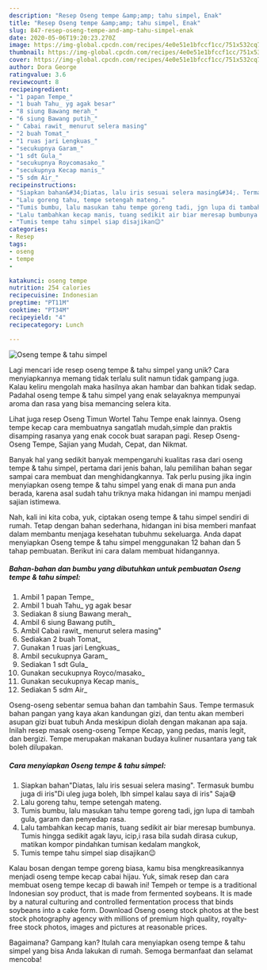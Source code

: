 ```yaml
---
description: "Resep Oseng tempe &amp;amp; tahu simpel, Enak"
title: "Resep Oseng tempe &amp;amp; tahu simpel, Enak"
slug: 847-resep-oseng-tempe-and-amp-tahu-simpel-enak
date: 2020-05-06T19:20:23.270Z
image: https://img-global.cpcdn.com/recipes/4e0e51e1bfccf1cc/751x532cq70/oseng-tempe-tahu-simpel-foto-resep-utama.jpg
thumbnail: https://img-global.cpcdn.com/recipes/4e0e51e1bfccf1cc/751x532cq70/oseng-tempe-tahu-simpel-foto-resep-utama.jpg
cover: https://img-global.cpcdn.com/recipes/4e0e51e1bfccf1cc/751x532cq70/oseng-tempe-tahu-simpel-foto-resep-utama.jpg
author: Dora George
ratingvalue: 3.6
reviewcount: 8
recipeingredient:
- "1 papan Tempe_"
- "1 buah Tahu_ yg agak besar"
- "8 siung Bawang merah_"
- "6 siung Bawang putih_"
- " Cabai rawit_ menurut selera masing"
- "2 buah Tomat_"
- "1 ruas jari Lengkuas_"
- "secukupnya Garam_"
- "1 sdt Gula_"
- "secukupnya Roycomasako_"
- "secukupnya Kecap manis_"
- "5 sdm Air_"
recipeinstructions:
- "Siapkan bahan&#34;Diatas, lalu iris sesuai selera masing&#34;. Termasuk bumbu juga di iris&#34;Di uleg juga boleh, lbh simpel kalau saya di iris&#34; Saja😅"
- "Lalu goreng tahu, tempe setengah mateng."
- "Tumis bumbu, lalu masukan tahu tempe goreng tadi, jgn lupa di tambah gula, garam dan penyedap rasa."
- "Lalu tambahkan kecap manis, tuang sedikit air biar meresap bumbunya. Tumis hingga sedikit agak layu, icip,i rasa bila sudah dirasa cukup, matikan kompor pindahkan tumisan kedalam mangkok,"
- "Tumis tempe tahu simpel siap disajikan😉"
categories:
- Resep
tags:
- oseng
- tempe
- 

katakunci: oseng tempe  
nutrition: 254 calories
recipecuisine: Indonesian
preptime: "PT11M"
cooktime: "PT34M"
recipeyield: "4"
recipecategory: Lunch

---
```



![Oseng tempe &amp; tahu simpel](https://img-global.cpcdn.com/recipes/4e0e51e1bfccf1cc/751x532cq70/oseng-tempe-tahu-simpel-foto-resep-utama.jpg)

Lagi mencari ide resep oseng tempe &amp; tahu simpel yang unik? Cara menyiapkannya memang tidak terlalu sulit namun tidak gampang juga. Kalau keliru mengolah maka hasilnya akan hambar dan bahkan tidak sedap. Padahal oseng tempe &amp; tahu simpel yang enak selayaknya mempunyai aroma dan rasa yang bisa memancing selera kita.

Lihat juga resep Oseng Timun Wortel Tahu Tempe enak lainnya. Oseng tempe kecap cara membuatnya sangatlah mudah,simple dan praktis disamping rasanya yang enak cocok buat sarapan pagi. Resep Oseng-Oseng Tempe, Sajian yang Mudah, Cepat, dan Nikmat.

Banyak hal yang sedikit banyak mempengaruhi kualitas rasa dari oseng tempe &amp; tahu simpel, pertama dari jenis bahan, lalu pemilihan bahan segar sampai cara membuat dan menghidangkannya. Tak perlu pusing jika ingin menyiapkan oseng tempe &amp; tahu simpel yang enak di mana pun anda berada, karena asal sudah tahu triknya maka hidangan ini mampu menjadi sajian istimewa.


Nah, kali ini kita coba, yuk, ciptakan oseng tempe &amp; tahu simpel sendiri di rumah. Tetap dengan bahan sederhana, hidangan ini bisa memberi manfaat dalam membantu menjaga kesehatan tubuhmu sekeluarga. Anda dapat menyiapkan Oseng tempe &amp; tahu simpel menggunakan 12 bahan dan 5 tahap pembuatan. Berikut ini cara dalam membuat hidangannya.

<!--inarticleads1-->

##### Bahan-bahan dan bumbu yang dibutuhkan untuk pembuatan Oseng tempe &amp; tahu simpel:

1. Ambil 1 papan Tempe_
1. Ambil 1 buah Tahu_ yg agak besar
1. Sediakan 8 siung Bawang merah_
1. Ambil 6 siung Bawang putih_
1. Ambil  Cabai rawit_ menurut selera masing&#34;
1. Sediakan 2 buah Tomat_
1. Gunakan 1 ruas jari Lengkuas_
1. Ambil secukupnya Garam_
1. Sediakan 1 sdt Gula_
1. Gunakan secukupnya Royco/masako_
1. Gunakan secukupnya Kecap manis_
1. Sediakan 5 sdm Air_


Oseng-oseng sebentar semua bahan dan tambahin Saus. Tempe termasuk bahan pangan yang kaya akan kandungan gizi, dan tentu akan memberi asupan gizi buat tubuh Anda meskipun diolah dengan makanan apa saja. Inilah resep masak oseng-oseng Tempe Kecap, yang pedas, manis legit, dan bergizi. Tempe merupakan makanan budaya kuliner nusantara yang tak boleh dilupakan. 

<!--inarticleads2-->

##### Cara menyiapkan Oseng tempe &amp; tahu simpel:

1. Siapkan bahan&#34;Diatas, lalu iris sesuai selera masing&#34;. Termasuk bumbu juga di iris&#34;Di uleg juga boleh, lbh simpel kalau saya di iris&#34; Saja😅
1. Lalu goreng tahu, tempe setengah mateng.
1. Tumis bumbu, lalu masukan tahu tempe goreng tadi, jgn lupa di tambah gula, garam dan penyedap rasa.
1. Lalu tambahkan kecap manis, tuang sedikit air biar meresap bumbunya. Tumis hingga sedikit agak layu, icip,i rasa bila sudah dirasa cukup, matikan kompor pindahkan tumisan kedalam mangkok,
1. Tumis tempe tahu simpel siap disajikan😉


Kalau bosan dengan tempe goreng biasa, kamu bisa mengkreasikannya menjadi oseng tempe kecap cabai hijau. Yuk, simak resep dan cara membuat oseng tempe kecap di bawah ini! Tempeh or tempe is a traditional Indonesian soy product, that is made from fermented soybeans. It is made by a natural culturing and controlled fermentation process that binds soybeans into a cake form. Download Oseng oseng stock photos at the best stock photography agency with millions of premium high quality, royalty-free stock photos, images and pictures at reasonable prices. 

Bagaimana? Gampang kan? Itulah cara menyiapkan oseng tempe &amp; tahu simpel yang bisa Anda lakukan di rumah. Semoga bermanfaat dan selamat mencoba!
